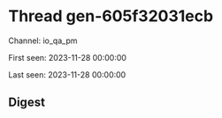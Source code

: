 # Thread gen-605f32031ecb
Channel: io_qa_pm

First seen: 2023-11-28 00:00:00

Last seen: 2023-11-28 00:00:00

## Digest


